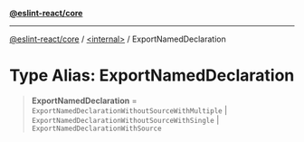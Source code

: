 [**@eslint-react/core**](../../README.md)

***

[@eslint-react/core](../../README.md) / [\<internal\>](../README.md) / ExportNamedDeclaration

# Type Alias: ExportNamedDeclaration

> **ExportNamedDeclaration** = `ExportNamedDeclarationWithoutSourceWithMultiple` \| `ExportNamedDeclarationWithoutSourceWithSingle` \| `ExportNamedDeclarationWithSource`
